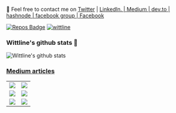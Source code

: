 :email: Feel free to contact me on <a href="https://twitter.com/RamsesCoraspe" target="_blank">Twitter</a> | <a href="https://www.linkedin.com/in/ramsescoraspe/" target="_blank" >LinkedIn. | <a href="https://coraspe-ramses.medium.com/" target="_blank" >Medium | <a href="https://dev.to/ramsescoraspe" target="_blank" >dev.to | <a href="https://hashnode.com/@ramsescoraspe" target="_blank" >hashnode | <a href="https://www.facebook.com/groups/debddsml/" target="_blank" >facebook group | <a href="https://facebook.com/ramsescoraspe" target="_blank" > Facebook 
 

 
[![Repos Badge](https://badges.pufler.dev/repos/wittline)](https://github.com/wittline?tab=repositories)
[![wittline](https://komarev.com/ghpvc/?username=wittline)](https://github.com/Wittline/)

### Wittline's github stats 👋

![Wittline's github stats](https://github-readme-stats.vercel.app/api?username=wittline&count_private=true&theme=default&show_icons=true&include_all_commits=true)
 <a target="_blank" href="https://github-readme-medium-recent-article.vercel.app/medium/@coraspe-ramses/3">
 
 
### Medium articles
| | |
|:-------------------------:|:-------------------------:|
|<a target="_blank" href="https://github-readme-medium-recent-article.vercel.app/medium/@coraspe-ramses/0"><img src="https://github-readme-medium-recent-article.vercel.app/medium/@coraspe-ramses/0" >|<a target="_blank" href="https://github-readme-medium-recent-article.vercel.app/medium/@coraspe-ramses/1"><img src="https://github-readme-medium-recent-article.vercel.app/medium/@coraspe-ramses/1">
|<a target="_blank" href="https://github-readme-medium-recent-article.vercel.app/medium/@coraspe-ramses/2"><img src="https://github-readme-medium-recent-article.vercel.app/medium/@coraspe-ramses/2">|<a target="_blank" href="https://github-readme-medium-recent-article.vercel.app/medium/@coraspe-ramses/3"><img src="https://github-readme-medium-recent-article.vercel.app/medium/@coraspe-ramses/3">
|<a target="_blank" href="https://github-readme-medium-recent-article.vercel.app/medium/@coraspe-ramses/4"><img src="https://github-readme-medium-recent-article.vercel.app/medium/@coraspe-ramses/4">|<a target="_blank" href="https://github-readme-medium-recent-article.vercel.app/medium/@coraspe-ramses/5"><img src="https://github-readme-medium-recent-article.vercel.app/medium/@coraspe-ramses/5">|| 


<!--
**Wittline/Wittline** is a ✨ _special_ ✨ repository because its `README.md` (this file) appears on your GitHub profile.

Here are some ideas to get you started:

- 🔭 I’m currently working on ...
- 🌱 I’m currently learning ...
- 👯 I’m looking to collaborate on ...
- 🤔 I’m looking for help with ...
- 💬 Ask me about ...
- 📫 How to reach me: ...
- 😄 Pronouns: ...
- ⚡ Fun fact: ...
-->
